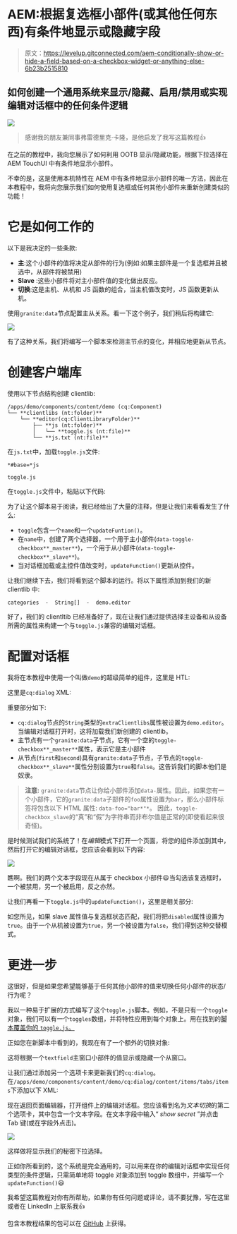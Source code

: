 # AEM:根据复选框小部件(或其他任何东西)有条件地显示或隐藏字段

> 原文：<https://levelup.gitconnected.com/aem-conditionally-show-or-hide-a-field-based-on-a-checkbox-widget-or-anything-else-6b23b2515810>

## 如何创建一个通用系统来显示/隐藏、启用/禁用或实现编辑对话框中的任何条件逻辑

![](img/6c04804a39dcc06f9f35d4f742d0d1da.png)

> 感谢我的朋友兼同事弗雷德里克·卡隆，是他启发了我写这篇教程👍

在之前的教程中，我向您展示了如何利用 OOTB 显示/隐藏功能，根据下拉选择在 AEM TouchUI 中有条件地显示小部件。

不幸的是，这是使用本机特性在 AEM 中有条件地显示小部件的唯一方法，因此在本教程中，我将向您展示我们如何使用复选框或任何其他小部件来重新创建类似的功能！

# 它是如何工作的

以下是我决定的一些条款:

*   **主**:这个小部件的值将决定从部件的行为(例如:如果主部件是一个复选框并且被选中，从部件将被禁用)
*   **Slave** :这些小部件将对主小部件值的变化做出反应。
*   **切换**:这是主机、从机和 JS 函数的组合，当主机值改变时，JS 函数更新从机。

使用`granite:data`节点配置主从关系。看一下这个例子，我们稍后将构建它:

![](img/75f47ae9d492f3e0e65cf2db2de9c5d9.png)

有了这种关系，我们将编写一个脚本来检测主节点的变化，并相应地更新从节点。

# 创建客户端库

使用以下节点结构创建 clientlib:

```
/apps/demo/components/content/demo (cq:Component)
└── **clientlibs (nt:folder)**
    └── **editor(cq:ClientLibraryFolder)**
        ├── **js (nt:folder)**
        │   └── **toggle.js (nt:file)**
        └── **js.txt (nt:file)**
```

在`js.txt`中，加载`toggle.js`文件:

```
*#base=*js

toggle.js
```

在`toggle.js`文件中，粘贴以下代码:

为了让这个脚本易于阅读，我已经给出了大量的注释，但是让我们来看看发生了什么:

*   `toggle`包含一个`name`和一个`updateFuntion()`。
*   在`name`中，创建了两个选择器，一个用于主小部件(`data-toggle-checkbox**_master**`)，一个用于从小部件(`data-toggle-checkbox**_slave**`)。
*   当对话框加载或主控件值改变时，`updateFunction()`更新从控件。

让我们继续下去，我们将看到这个脚本的运行。将以下属性添加到我们的新 clientlib 中:

```
categories  -  String[]  -  demo.editor
```

好了，我们的 clientltib 已经准备好了，现在让我们通过提供选择主设备和从设备所需的属性来构建一个与`toggle.js`兼容的编辑对话框。

# 配置对话框

我将在本教程中使用一个叫做`demo`的超级简单的组件，这里是 HTL:

这里是`cq:dialog` XML:

重要部分如下:

*   `cq:dialog`节点的`String`类型的`extraClientlibs`属性被设置为`demo.editor`。当编辑对话框打开时，这将加载我们新创建的 clientlib。
*   主节点有一个`granite:data`子节点，它有一个空的`toggle-checkbox**_master**`属性，表示它是主小部件
*   从节点(`first`和`second`)具有`granite:data`子节点，子节点的`toggle-checkbox**_slave**`属性分别设置为`true`和`false`。这告诉我们的脚本他们是奴隶。

> **注意:** `granite:data`节点让你给小部件添加`data-`属性。因此，如果您有一个小部件，它的`granite:data`子部件的`foo`属性设置为`bar`，那么小部件标签将包含以下 HTML 属性: `data-foo="bar*"*`。
> 因此，`toggle-checkbox_slave`的“真”和“假”为字符串而非布尔值是正常的(即使看起来很奇怪)。

是时候测试我们的系统了！在*编辑*模式下打开一个页面，将您的组件添加到其中，然后打开它的编辑对话框，您应该会看到以下内容:

![](img/c2afc10718bdb411a473e2f68a73f689.png)

瞧啊。我们的两个文本字段现在从属于 checkbox 小部件😃当勾选该复选框时，一个被禁用，另一个被启用，反之亦然。

让我们再看一下`toggle.js`中的`updateFunction()`，这里是相关部分:

如您所见，如果 slave 属性值与复选框状态匹配，我们将把`disabled`属性设置为`true`。由于一个从机被设置为`true`，另一个被设置为`false`，我们得到这种交替模式。

# 更进一步

这很好，但是如果您希望能够基于任何其他小部件的值来切换任何小部件的状态/行为呢？

我以一种易于扩展的方式编写了这个`toggle.js`脚本。例如，不是只有一个`toggle`对象，我们可以有一个`toggles`数组，并将特性应用到每个对象上。用在找到的[脚本覆盖你的 `toggle.js`。](https://gist.github.com/theopendle/fda2bad4d92dbf7c2ad08629642c9f37)

正如您在新脚本中看到的，我现在有了一个额外的切换对象:

这将根据一个`textfield`主窗口小部件的值显示或隐藏一个从窗口。

让我们通过添加另一个选项卡来更新我们的`cq:dialog`。在`/apps/demo/components/content/demo/cq:dialog/content/items/tabs/items`下添加以下 XML:

现在返回页面编辑器，打开组件上的编辑对话框。您应该看到名为*文本切换*的第二个选项卡，其中包含一个文本字段。在文本字段中输入“ *show secret* ”并点击 Tab 键(或在字段外点击)。

![](img/488ad74a32da5765a9090fed40a27eba.png)

这样做将显示我们的秘密下拉选择。

正如你所看到的，这个系统是完全通用的，可以用来在你的编辑对话框中实现任何类型的条件逻辑，只需简单地将 toggle 对象添加到 toggle 数组中，并编写一个`updateFunction()`😃

我希望这篇教程对你有所帮助，如果你有任何问题或评论，请不要犹豫，写在这里或者在 LinkedIn 上联系我👍

包含本教程结果的包可以在 [GitHub](https://github.com/theopendle/aem-toggle-widgets/releases/tag/1.0.0) 上获得。